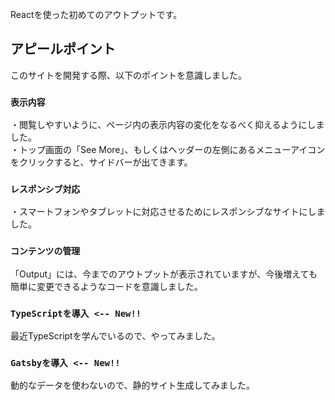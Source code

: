 Reactを使った初めてのアウトプットです。

## アピールポイント

このサイトを開発する際、以下のポイントを意識しました。

### `表示内容`
・閲覧しやすいように、ページ内の表示内容の変化をなるべく抑えるようにしました。<br />
・トップ画面の「See More」、もしくはヘッダーの左側にあるメニューアイコンをクリックすると、サイドバーが出てきます。

### `レスポンシブ対応`
・スマートフォンやタブレットに対応させるためにレスポンシブなサイトにしました。

### `コンテンツの管理`
「Output」には、今までのアウトプットが表示されていますが、今後増えても簡単に変更できるようなコードを意識しました。

### `TypeScriptを導入 <-- New!!`
最近TypeScriptを学んでいるので、やってみました。

### `Gatsbyを導入 <-- New!!`
動的なデータを使わないので、静的サイト生成してみました。
